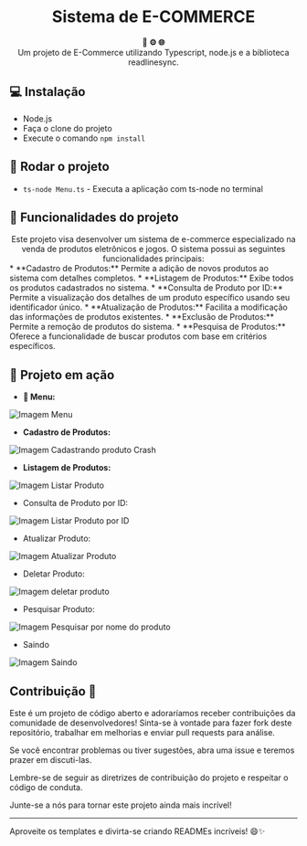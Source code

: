 <h1 align="center">Sistema de E-COMMERCE</h1>

<div align="center">
  <strong>🐳 ⚙️ 🌐</strong>
</div>
<div align="center">
  Um projeto de E-Commerce utilizando Typescript, node.js e a biblioteca readlinesync.
</div>

## 💻 Instalação
* Node.js
* Faça o clone do projeto
* Execute o comando ```npm install```


## 🚀 Rodar o projeto

* ```ts-node Menu.ts``` - Executa a aplicação com ts-node no terminal

## 🔨 Funcionalidades do projeto
<div align="center">
  Este projeto visa desenvolver um sistema de e-commerce especializado na venda de produtos eletrônicos e jogos. O sistema possui as seguintes funcionalidades principais:
</div>
* **Cadastro de Produtos:** Permite a adição de novos produtos ao sistema com detalhes completos.
* **Listagem de Produtos:** Exibe todos os produtos cadastrados no sistema.
* **Consulta de Produto por ID:** Permite a visualização dos detalhes de um produto específico usando seu identificador único.
* **Atualização de Produtos:** Facilita a modificação das informações de produtos existentes.
* **Exclusão de Produtos:** Permite a remoção de produtos do sistema.
* **Pesquisa de Produtos:** Oferece a funcionalidade de buscar produtos com base em critérios específicos.

## 🎥  Projeto em ação

*  <strong>📄 Menu:</strong>

![Imagem Menu](assets/Menu.PNG)

*  <strong>Cadastro de Produtos:</strong>
  
![Imagem Cadastrando produto Crash](assets/Cadastrando2.PNG)


*  <strong>Listagem de Produtos:</strong>

 
![Imagem Listar Produto](assets/ListandoProduto.PNG)


*  <srong>Consulta de Produto por ID:</srong>


![Imagem Listar Produto por ID](assets/ListandoProdutoID.PNG)


*  <srong>Atualizar Produto:</srong>

![Imagem Atualizar Produto](assets/AtualizandoProduto.PNG)

*  <srong>Deletar Produto:</srong>

![Imagem deletar produto](assets/DeletandoProduto.PNG)

*  <srong>Pesquisar Produto:</srong>

![Imagem Pesquisar por nome do produto](assets/PesquisarPorNome.PNG)


*  <srong>Saindo</srong>

![Imagem Saindo](assets/Saindo.PNG)


## Contribuição 🤝

Este é um projeto de código aberto e adoraríamos receber contribuições da comunidade de desenvolvedores! Sinta-se à vontade para fazer fork deste repositório, trabalhar em melhorias e enviar pull requests para análise.

Se você encontrar problemas ou tiver sugestões, abra uma issue e teremos prazer em discuti-las.

Lembre-se de seguir as diretrizes de contribuição do projeto e respeitar o código de conduta.

Junte-se a nós para tornar este projeto ainda mais incrível!

---

Aproveite os templates e divirta-se criando READMEs incríveis! 😄✨

